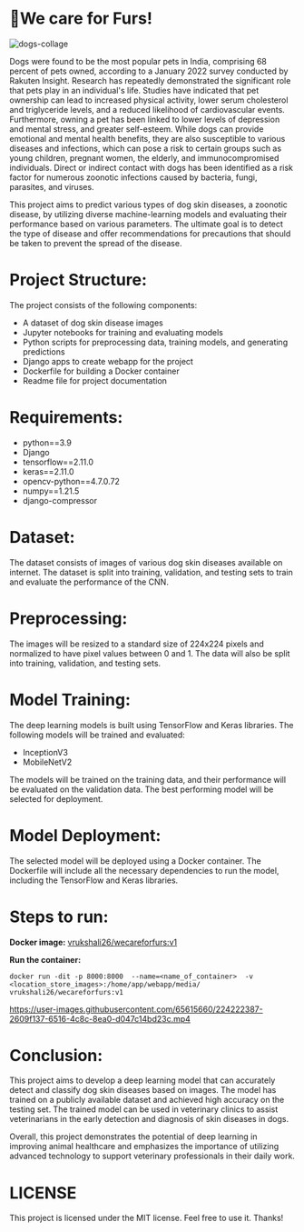 # 🐾We care for Furs!

![dogs-collage](https://user-images.githubusercontent.com/65615660/224222549-23bea03f-27bb-4de7-be38-7fe995fa9c47.jpg)

Dogs were found to be the most popular pets in India, comprising 68 percent of pets owned, according to a January 2022 survey conducted by Rakuten Insight. Research has repeatedly demonstrated the significant role that pets play in an individual's life. Studies have indicated that pet ownership can lead to increased physical activity, lower serum cholesterol and triglyceride levels, and a reduced likelihood of cardiovascular events. Furthermore, owning a pet has been linked to lower levels of depression and mental stress, and greater self-esteem. While dogs can provide emotional and mental health benefits, they are also susceptible to various diseases and infections, which can pose a risk to certain groups such as young children, pregnant women, the elderly, and immunocompromised individuals. Direct or indirect contact with dogs has been identified as a risk factor for numerous zoonotic infections caused by bacteria, fungi, parasites, and viruses.

This project aims to predict various types of dog skin diseases, a zoonotic disease, by utilizing diverse machine-learning models and evaluating their performance based on various parameters. The ultimate goal is to detect the type of disease and offer recommendations for precautions that should be taken to prevent the spread of the disease.

# Project Structure:

The project consists of the following components:

- A dataset of dog skin disease images
- Jupyter notebooks for training and evaluating models
- Python scripts for preprocessing data, training models, and generating predictions
- Django apps to create webapp for the project
- Dockerfile for building a Docker container
- Readme file for project documentation

# Requirements:

- python==3.9
- Django
- tensorflow==2.11.0
- keras==2.11.0
- opencv-python==4.7.0.72
- numpy==1.21.5
- django-compressor

# Dataset:

The dataset consists of images of various dog skin diseases available on internet. The dataset is split into training, validation, and testing sets to train and evaluate the performance of the CNN.

# Preprocessing:

The images will be resized to a standard size of 224x224 pixels and normalized to have pixel values between 0 and 1. The data will also be split into training, validation, and testing sets.

# Model Training:

The deep learning models is built using TensorFlow and Keras libraries. The following models will be trained and evaluated:

- InceptionV3
- MobileNetV2

The models will be trained on the training data, and their performance will be evaluated on the validation data. The best performing model will be selected for deployment.

# Model Deployment:

The selected model will be deployed using a Docker container. The Dockerfile will include all the necessary dependencies to run the model, including the TensorFlow and Keras libraries.

# Steps to run:

**Docker image:** [vrukshali26/wecareforfurs:v1](https://hub.docker.com/r/vrukshali26/wecareforfurs)

**Run the container:** 
```
docker run -dit -p 8000:8000  --name=<name_of_container>  -v  <location_store_images>:/home/app/webapp/media/  vrukshali26/wecareforfurs:v1
```

https://user-images.githubusercontent.com/65615660/224222387-2609f137-6516-4c8c-8ea0-d047c14bd23c.mp4

# Conclusion:

This project aims to develop a deep learning model that can accurately detect and classify dog skin diseases based on images. The model has trained on a publicly available dataset and achieved high accuracy on the testing set. The trained model can be used in veterinary clinics to assist veterinarians in the early detection and diagnosis of skin diseases in dogs.

Overall, this project demonstrates the potential of deep learning in improving animal healthcare and emphasizes the importance of utilizing advanced technology to support veterinary professionals in their daily work.

# LICENSE

This project is licensed under the MIT license. Feel free to use it. Thanks!
